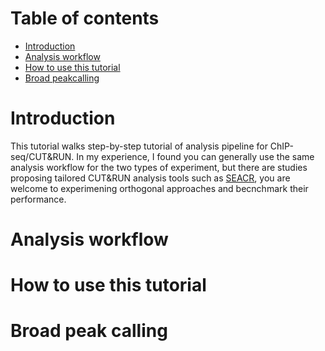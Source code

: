 # Table of contents <br>
 - [Introduction](#introduction)
 - [Analysis workflow](#analysis_workflow)
 - [How to use this tutorial](#how_to_use_this_tutorial)
 - [Broad peakcalling](#broad_peakcalling)

# Introduction <br>
This tutorial walks step-by-step tutorial of analysis pipeline for ChIP-seq/CUT&RUN. In my experience, I found you can generally use the same analysis workflow for the two types of experiment, but there are studies proposing tailored CUT&RUN analysis tools such as [SEACR](https://epigeneticsandchromatin.biomedcentral.com/articles/10.1186/s13072-019-0287-4), you are welcome to experimening orthogonal approaches and becnchmark their performance. 

# Analysis workflow

# How to use this tutorial


# Broad peak calling



